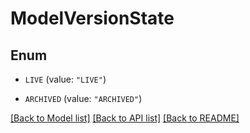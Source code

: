# ModelVersionState

## Enum


* `LIVE` (value: `"LIVE"`)

* `ARCHIVED` (value: `"ARCHIVED"`)


[[Back to Model list]](../README.md#documentation-for-models) [[Back to API list]](../README.md#documentation-for-api-endpoints) [[Back to README]](../README.md)


